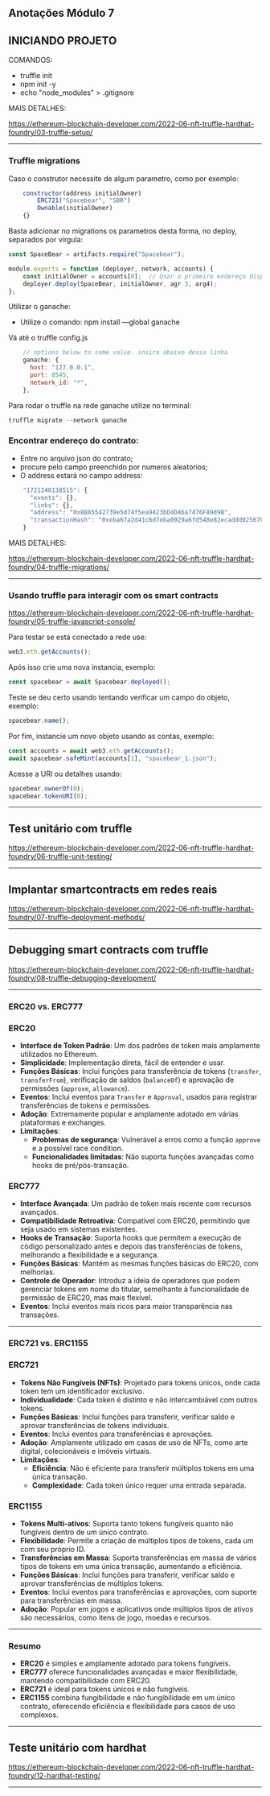 ## Anotações Módulo 7

## INICIANDO PROJETO

COMANDOS:

- truffle init
- npm init -y
- echo "node_modules" > .gitignore

MAIS DETALHES:

https://ethereum-blockchain-developer.com/2022-06-nft-truffle-hardhat-foundry/03-truffle-setup/

---

### Truffle migrations

Caso o construtor necessite de algum parametro, como por exemplo:

```jsx
    constructor(address initialOwner)
        ERC721("Spacebear", "SBR")
        Ownable(initialOwner)
    {}

```

Basta adicionar no migrations os parametros desta forma, no deploy, separados por virgula:

```jsx
const SpaceBear = artifacts.require("Spacebear");

module.exports = function (deployer, network, accounts) {
    const initialOwner = accounts[0];  // Usar o primeiro endereço disponível como proprietário inicial
    deployer.deploy(SpaceBear, initialOwner, agr 3, arg4);
};

```

Utilizar o ganache:

- Utilize o comando: npm install —global ganache

Vá até o truffle config.js

```jsx
    // options below to some value. insira abaixo dessa linha
    ganache: {
      host: "127.0.0.1",
      port: 8545,
      network_id: "*",
    },
```

Para rodar o truffle na rede ganache utilize no terminal:

```jsx
truffle migrate --network ganache
```

### Encontrar endereço do contrato:

- Entre no arquivo json do contrato;
- procure pelo campo preenchido por numeros aleatorios;
- O address estará no campo address:

```jsx
    "1721240138515": {
      "events": {},
      "links": {},
      "address": "0x88A5542739e5d74f5ea9423bD4D46a7476F89d9B",
      "transactionHash": "0xeba67a2d41c6d7eba0929a6fd548e82ecaddd0256709e54665f5a1109a25ad02"
    }
```

MAIS DETALHES:

https://ethereum-blockchain-developer.com/2022-06-nft-truffle-hardhat-foundry/04-truffle-migrations/

---

### Usando truffle para interagir com os smart contracts

https://ethereum-blockchain-developer.com/2022-06-nft-truffle-hardhat-foundry/05-truffle-javascript-console/

Para testar se está conectado a rede use:

```jsx
web3.eth.getAccounts();
```

Após isso crie uma nova instancia, exemplo:

```jsx
const spacebear = await Spacebear.deployed();
```

Teste se deu certo usando tentando verificar um campo do objeto, exemplo:

```jsx
spacebear.name();
```

Por fim, instancie um novo objeto usando as contas, exemplo:

```jsx
const accounts = await web3.eth.getAccounts();
await spacebear.safeMint(accounts[1], "spacebear_1.json");
```

Acesse a URI ou detalhes usando:

```jsx
spacebear.ownerOf(0);
spacebear.tokenURI(0);
```

---

## Test unitário com truffle

https://ethereum-blockchain-developer.com/2022-06-nft-truffle-hardhat-foundry/06-truffle-unit-testing/

---

## Implantar smartcontracts em redes reais

https://ethereum-blockchain-developer.com/2022-06-nft-truffle-hardhat-foundry/07-truffle-deployment-methods/

---

## Debugging smart contracts com truffle

https://ethereum-blockchain-developer.com/2022-06-nft-truffle-hardhat-foundry/08-truffle-debugging-development/

---

### ERC20 vs. ERC777

### ERC20

- **Interface de Token Padrão**: Um dos padrões de token mais amplamente utilizados no Ethereum.
- **Simplicidade**: Implementação direta, fácil de entender e usar.
- **Funções Básicas**: Inclui funções para transferência de tokens (`transfer`, `transferFrom`), verificação de saldos (`balanceOf`) e aprovação de permissões (`approve`, `allowance`).
- **Eventos**: Inclui eventos para `Transfer` e `Approval`, usados para registrar transferências de tokens e permissões.
- **Adoção**: Extremamente popular e amplamente adotado em várias plataformas e exchanges.
- **Limitações**:
  - **Problemas de segurança**: Vulnerável a erros como a função `approve` e a possível race condition.
  - **Funcionalidades limitadas**: Não suporta funções avançadas como hooks de pré/pós-transação.

### ERC777

- **Interface Avançada**: Um padrão de token mais recente com recursos avançados.
- **Compatibilidade Retroativa**: Compatível com ERC20, permitindo que seja usado em sistemas existentes.
- **Hooks de Transação**: Suporta hooks que permitem a execução de código personalizado antes e depois das transferências de tokens, melhorando a flexibilidade e a segurança.
- **Funções Básicas**: Mantém as mesmas funções básicas do ERC20, com melhorias.
- **Controle de Operador**: Introduz a ideia de operadores que podem gerenciar tokens em nome do titular, semelhante à funcionalidade de permissão de ERC20, mas mais flexível.
- **Eventos**: Inclui eventos mais ricos para maior transparência nas transações.

---

### ERC721 vs. ERC1155

### ERC721

- **Tokens Não Fungíveis (NFTs)**: Projetado para tokens únicos, onde cada token tem um identificador exclusivo.
- **Individualidade**: Cada token é distinto e não intercambiável com outros tokens.
- **Funções Básicas**: Inclui funções para transferir, verificar saldo e aprovar transferências de tokens individuais.
- **Eventos**: Inclui eventos para transferências e aprovações.
- **Adoção**: Amplamente utilizado em casos de uso de NFTs, como arte digital, colecionáveis e imóveis virtuais.
- **Limitações**:
  - **Eficiência**: Não é eficiente para transferir múltiplos tokens em uma única transação.
  - **Complexidade**: Cada token único requer uma entrada separada.

### ERC1155

- **Tokens Multi-ativos**: Suporta tanto tokens fungíveis quanto não fungíveis dentro de um único contrato.
- **Flexibilidade**: Permite a criação de múltiplos tipos de tokens, cada um com seu próprio ID.
- **Transferências em Massa**: Suporta transferências em massa de vários tipos de tokens em uma única transação, aumentando a eficiência.
- **Funções Básicas**: Inclui funções para transferir, verificar saldo e aprovar transferências de múltiplos tokens.
- **Eventos**: Inclui eventos para transferências e aprovações, com suporte para transferências em massa.
- **Adoção**: Popular em jogos e aplicativos onde múltiplos tipos de ativos são necessários, como itens de jogo, moedas e recursos.

---

### Resumo

- **ERC20** é simples e amplamente adotado para tokens fungíveis.
- **ERC777** oferece funcionalidades avançadas e maior flexibilidade, mantendo compatibilidade com ERC20.
- **ERC721** é ideal para tokens únicos e não fungíveis.
- **ERC1155** combina fungibilidade e não fungibilidade em um único contrato, oferecendo eficiência e flexibilidade para casos de uso complexos.

---

## Teste unitário com hardhat

https://ethereum-blockchain-developer.com/2022-06-nft-truffle-hardhat-foundry/12-hardhat-testing/

---
